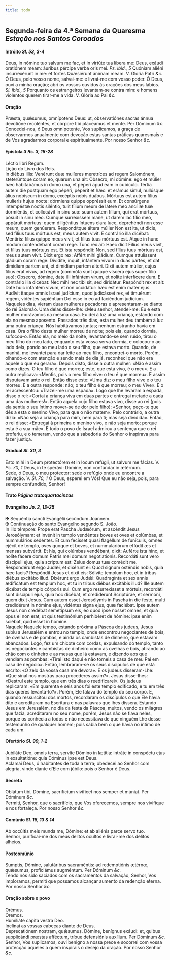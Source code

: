 ```yaml
---
title: todo
---
```

<h2 class="text-center">Segunda-feira da 4.ª Semana da Quaresma <em>Estação nos Santos Coroados</em></h2>

<h4 class="text-center">Intróito <em>Sl. 53, 3-4</em></h4>
<div class="container-fluid">
<div class="row">
<div class="dropcap text-justify">
Deus, in nómine tuo salvum me fac, et in virtúte tua líbera me: Deus, exáudi oratiónem meam: áuribus pércipe verba oris mei. <em>Ps. ibid., 5</em> Quóniam aliéni insurrexérunt in me: et fortes Quæsiérunt ánimam meam.
V. Gloria Patri <em>&c.</em>
</div>
<div class="dropcap text-justify">
Ó Deus, pelo vosso nome, salvai-me: e livrai-me com vosso poder. Ó Deus, ouvi a minha oração; abri os vossos ouvidos às orações dos meus lábios. <em>Sl. ibid., 5</em> Porquanto os estrangeiros levantam-se contra mim: e homens violentos querem tirar-me a vida.
V. Glória ao Pai <em>&c.</em>
</div>
</div>
</div>

<h4 class="text-center">Oração</h4>
<div class="container-fluid">
<div class="row">
<div class="dropcap text-justify">
Præsta, quǽsumus, omnípotens Deus: ut, observatiónes sacras ánnua devotióne recoléntes, et córpore tibi placeámus et mente. Per Dóminum <em>&c.</em>
</div>
<div class="dropcap text-justify">
Concedei-nos, ó Deus omnipotente, Vos suplicamos, a graça de observarmos anualmente com devoção estas santas práticas quaresmais e de Vos agradarmos corporal e espiritualmente. Por nosso Senhor <em>&c.</em>
</div>
</div>
</div>

<h4 class="text-center">Epístola <em>3 Rs. 3, 16-28</em></h4>
<div class="container-fluid">
<div class="row">
<div class="text-justify">
Léctio libri Regum.
</div>
<div class="text-justify">
Lição do Livro dos Reis.
</div>
<div class="dropcap text-justify">
In diébus illis: Venérunt duæ mulíeres meretríces ad regem Salomónem, steterúntque coram eo, quarum una ait: Obsecro, mi dómine: ego et múlier hæc habitabámus in domo una, et péperi apud eam in cubículo. Tértia autem die postquam ego péperi, péperit et hæc: et erámus simul, nullúsque álius nobíscum in domo, excéptis nobis duábus. Mórtuus est autem fílius mulíeris hujus nocte: dórmiens quippe oppréssit eum. Et consúrgens intempéstæ noctis siléntio, tulit fílium meum de látere meo ancíllæ tuæ dormiéntis, et collocávit in sinu suo: suum autem fílium, qui erat mórtuus, pósuit in sinu meo. Cumque surrexíssem mane, ut darem lac fílio meo, appáruit mórtuus: quem diligéntius íntuens clara luce, deprehéndi non esse meum, quem genúeram. Respondítque áltera múlier Non est ita, ut dicis, sed fílius tuus mórtuus est, meus autem vivit. E contrário illa dicébat: Mentiris: fílius quippe meus vivit, et fílius tuus mórtuus est. Atque in hunc modum contendébant coram rege. Tunc rex ait: Haec dicit Fílius meus vivit, et fílius tuus mórtuus est. Et ista respóndit: Non, sed fílius tuus mórtuus est, meus autem vivit. Dixit ergo rex: Affért mihi gládium. Cumque attulíssent gládium coram rege: Divídite, inquit, infántem vivum in duas partes, et dat dimídiam partem uni, et dimídiam partem alteri. Dixit autem múlier, cujus fílius erat vivus, ad regem (commóta sunt quippe víscera ejus super fílio suo): Obsecro, dómine, date illi infántem virum, et nolíte interfícere dum. E contrário illa dicebat: Nec mihi nec tibi sit, sed diridátur. Respóndit rex et ait: Date huic infántem vivum, et non occidátur: hæc est enim mater ejus. Audívit itaque omnis Israel judícium, quod judicásset rex, et timuérunt regem, vidéntes sapiéntiam Dei esse in eo ad faciéndum judícium.
</div>
<div class="dropcap text-justify">
Naqueles dias, vieram duas mulheres pecadoras e apresentaram-se diante do rei Salomão. Uma delas disse-lhe: «Meu senhor, atendei-me: Eu e esta mulher morávamos na mesma casa. Eu dei à luz uma criança, estando com ela no mesmo aposento. Passados três dias, esta mulher deu também à luz uma outra criança. Nós habitávamos juntas; nenhum estranho havia em casa. Ora o filho desta mulher morreu de noite; pois ela, quando dormia, sufocou-o. Então ela, no meio da noite, levantando-se sem ruído, tirou o meu filho do meu lado, enquanto esta vossa serva dormia, e colocou-o ao lado dela, pondo ao meu lado o seu filho, que estava morto. Quando, de manhã, me levantei para dar leite ao meu filho, encontrei-o morto. Porém, olhando-o com atenção e sendo mais de dia já, reconheci que não era aquele o que eu gerara». Depois disto, disse a outra mulher: «Não é assim como dizes. O teu filho é que morreu; este, que está vivo, é o meu». E a outra replicava: «Mentis, pois o meu filho vive: o teu é que morreu». E assim disputavam ante o rei. Então disse este: «Uma diz: o meu filho vive e o teu morreu. E a outra responde: não; o teu filho é que morreu; o meu Vive». E o rei acrescentou: «Trazei-me uma espada». Logo que lhe levaram a espada, disse o rei: «Cortai a criança viva em duas partes e entregai metade a cada uma das mulheres!». Então aquela cujo filho estava vivo, disse ao rei (pois ela sentiu o seu íntimo mover-se de dor pelo filho): «Senhor, peço-te que dês a esta o menino Vivo, para que o não matem». Pelo contrário, a outra dizia: «Não seja a criança para mim, nem para ti; mas seja dividida». Então, o rei disse: «Entregai à primeira o menino vivo, e não seja morto; porque esta é a sua mãe». E todo o povo de Israel admirou a sentença que o rei proferiu, e o temeram, vendo que a sabedoria do Senhor o inspirava para fazer justiça.
</div>
</div>
</div>

<h4 class="text-center">Gradual <em>Sl. 30, 3</em></h4>
<div class="container-fluid">
<div class="row">
<div class="dropcap text-justify">
Esto mihi in Deum protectórem et in locum refúgii, ut salvum me fácias. V. <em>Ps. 70, 1</em> Deus, in te sperávi: Dómine, non confúndar in ætérnum.
</div>
<div class="dropcap text-justify">
Sede, ó Deus, o meu protector: sede o refúgio onde eu encontre a salvação. V. <em>Sl. 70, 1</em> Ó Deus, esperei em Vós! Que eu não seja, pois, para sempre confundido, Senhor!
</div>
</div>
</div>

<h4 class="text-center">Trato <em>Página tratoquartacinzas</em></h4>

<h4 class="text-center">Evangelho <em>Jo. 2, 13-25</em></h4>
<div class="container-fluid">
<div class="row">
<div class="text-justify">
<span class="text-danger">&#10016;</span> Sequéntia sancti Evangélii secúndum Joánnem.
</div>
<div class="text-justify">
<span class="text-danger">&#10016;</span> Continuação do santo Evangelho segundo S. João.
</div>
<div class="dropcap text-justify">
In illo témpore: Prope erat Pascha Judæórum, et ascéndit Jesus Jerosólymam: et invénit in templo vendéntes boves et oves et colúmbas, et nummulários sedéntes. Et cum fecísset quasi flagéllum de funículis, omnes ejécit de templo, oves quoque et boves, et nummulariórum effúdit æs et mensas subvértit. Et his, qui colúmbas vendébant, dixit: Auférte ista hinc, et nolíte fácere domum Patris mei domum negotiationis. Recordáti sunt vero discipuli ejus, quia scriptum est: Zelus domus tuæ comédit me. Respondérunt ergo Judǽi, et dixérunt ei: Quod signum osténdis nobis, quia hæc facis? Respóndit Jesus et dixit eis: Sólvite templum hoc, et in tribus diébus excitábo illud. Dixérunt ergo Judǽi: Quadragínta et sex annis ædificátum est templum hoc, et tu in tribus diébus excitábis illud? Ille autem dicébat de templo córporis sui. Cum ergo resurrexísset a mórtuis, recordáti sunt discípuli ejus, quia hoc dicébat, et credidérunt Scriptúrae, et sermóni, quem dixit Jesus. Cum autem esset Jerosólymis in Pascha in die festo, multi credidérunt in nómine ejus, vidéntes signa ejus, quæ faciébat. Ipse autem Jesus non credébat semetípsum eis, eo quod ipse nosset omnes, et quia opus ei non erat, ut quis testimónium perhibéret de hómine: ipse enim sciébat, quid esset in hómine.
</div>
<div class="dropcap text-justify">
Naquele Naquele tempo, estando próxima a Páscoa dos judeus, Jesus subiu a Jerusalém e entrou no templo, onde encontrou negociantes de bois, de ovelhas e de pombas, e ainda os cambistas de dinheiro, que estavam abancados. Logo, fez um chicote com cordas, expulsando do templo, tanto os negociantes e cambistas de dinheiro como as ovelhas e bois, atirando ao chão com o dinheiro e as mesas que lá estavam, e dizendo aos que vendiam as pombas: «Tirai isto daqui e não torneis a casa de meu Pai em casa de negócio». Então, lembraram-se os seus discípulos de que está escrito: «O zelo da vossa casa me devora». E os judeus disseram-Lhe: «Que sinal nos mostras para procederes assim?». Jesus disse-lhes: «Destruí este templo, que em três dias o reedificarei». Os judeus replicaram: «Em quarenta e seis anos foi este templo edificado, e tu em três dias queres levantá-lo?». Porém, Ele falava do templo do seu corpo. E, quando ressuscitou dos mortos, recordaram os discípulos o que Ele havia dito e acreditaram na Escritura e nas palavras que lhes dissera. Estando Jesus em Jerusalém, no dia da festa da Páscoa, muitos, vendo os milagres que fazia, acreditaram no seu nome, porém, Jesus não se fiava neles, porque os conhecia a todos e não necessitava de que ninguém Lhe desse testemunho de qualquer homem; pois sabia bem o que havia no íntimo de cada um.
</div>
</div>
</div>

<h4 class="text-center">Ofertório <em>Sl. 99, 1-2</em></h4>
<div class="container-fluid">
<div class="row">
<div class="dropcap text-justify">
Jubiláte Deo, omnis terra, servíte Dómino in lætítia: intráte in conspéctu ejus in exsultatióne: quia Dóminus ipse est Deus.
</div>
<div class="dropcap text-justify">
Aclamai Deus, ó habitantes de toda a terra; obedecei ao Senhor com alegria, vinde diante d’Ele com júbilo: pois o Senhor é Deus.
</div>
</div>
</div>

<h4 class="text-center">Secreta</h4>
<div class="container-fluid">
<div class="row">
<div class="dropcap text-justify">
Oblátum tibi, Dómine, sacrifícium vivíficet nos semper et múniat. Per Dóminum <em>&c.</em>
</div>
<div class="dropcap text-justify">
Permiti, Senhor, que o sacrifício, que Vos oferecemos, sempre nos vivifique e nos fortaleça. Por nosso Senhor <em>&c.</em>
</div>
</div>
</div>

<h4 class="text-center">Comúnio <em>Sl. 18, 13 & 14</em></h4>
<div class="container-fluid">
<div class="row">
<div class="dropcap text-justify">
Ab occúltis meis munda me, Dómine: et ab aliénis parce servo tuo.
</div>
<div class="dropcap text-justify">
Senhor, purificai-me dos meus delitos ocultos e livrai-me dos delitos alheios.
</div>
</div>
</div>

<h4 class="text-center">Postcomúnio</h4>
<div class="container-fluid">
<div class="row">
<div class="dropcap text-justify">
Sumptis, Dómine, salutáribus sacraméntis: ad redemptiónis ætérnæ, quǽsumus, proficiámus augméntum. Per Dóminum <em>&c.</em>
</div>
<div class="dropcap text-justify">
Tendo nós sido saciados com os sacramentos da salvação, Senhor, Vos imploramos, permiti que possamos alcançar aumento da redenção eterna. Por nosso Senhor <em>&c.</em>
</div>
</div>
</div>

<h4 class="text-center">Oração sobre o povo</h4>
<div class="container-fluid">
<div class="row">
<div class="text-danger text-center"> Orémus.</div>
<div class="text-danger text-center"> Oremos.</div>
<div class="text-justify">
Humiliáte cápita vestra Deo.
</div>
<div class="text-justify">
Inclinai as vossas cabeças diante de Deus.
</div>
<div class="text-justify">
Deprecatiónem nostram, quǽsumus. Dómine, benígnus exáudi: et, quibus supplicándi præstas afféctum, tríbue defensiónis auxílium. Per Dóminum <em>&c.</em>
</div>
<div class="text-justify">
Senhor, Vos suplicamos, ouvi benigno a nossa prece e socorrei com vossa protecção aqueles a quem inspirais o desejo da oração. Por nosso Senhor <em>&c.</em>
</div>
</div>
</div>

